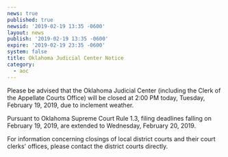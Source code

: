 ```yaml
---
news: true
published: true
newsid: '2019-02-19 13:35 -0600'
layout: news
publish: '2019-02-19 13:35 -0600'
expire: '2019-02-19 23:35 -0600'
system: false
title: Oklahoma Judicial Center Notice
category:
  - aoc
---
```

Please be advised that the Oklahoma Judicial Center (including the Clerk of the Appellate Courts Office) will be closed at 2:00 PM today, Tuesday, February 19, 2019, due to inclement weather.

Pursuant to Oklahoma Supreme Court Rule 1.3, filing deadlines falling on February 19, 2019, are extended to Wednesday, February 20, 2019.

For information concerning closings of local district courts and their court clerks' offices, please contact the district courts directly.
